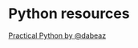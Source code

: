 # Python resources

[Practical Python by @dabeaz](https://dabeaz-course.github.io/practical-python/)
